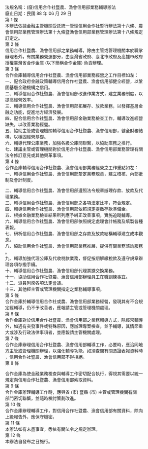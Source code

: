 法規名稱：(廢)信用合作社暨農、漁會信用部業務輔導辦法  
廢止日期：民國 88 年 06 月 29 日  
第 1 條  
本辦法依據金融主管機關受託統一管理信用合作社暫行辦法第十六條、農  
會信用部業務管理辦法第十九條暨漁會信用部業務管理辦法第十八條規定  
訂定之。  
第 2 條  
信用合作社暨農、漁會信用部之業務輔導，除由主管或管理機關本於職掌  
辦理者外，有關業務營運部分，由臺灣省政府、臺北市政府及高雄市政府  
授權臺灣省合作金庫 (以下簡稱合作金庫) 負責辦理。  
第 3 條  
合作金庫輔導信用合作社暨農、漁會信用部業務經營之工作目標如左：  
一、配合政府金融政策輔導信用合作社暨農、漁會信用部健全經營，以鞏  
固基層金融機構之信用。  
二、輔導信用合作社暨農、漁會信用部改進作業方式，建立業務制度，以  
提高經營效率。  
三、輔導信用合作社暨農、漁會信用部拓展存、放款業務，以發揮基層金  
融之功能，促進地方經濟發展。  
四、配合信用合作社暨農、漁會信用部金融業務檢查工作，輔導改進經營  
缺失，以改善業務經營。  
五、協助主管或管理機關輔導信用合作社暨農、漁會信用部，健全財務結  
構，以穩固經營基礎。  
六、輔導代理公庫業務，加強各級公庫間聯繫，以協助庫務之推行。  
七、建議主管或管理機關對於信用合作社暨農、漁會信用部業務管理有關  
法令修訂意見或其他興革事項。  
第 4 條  
合作金庫輔導信用合作社暨農、漁會信用部業務經營之工作重點如左：  
一、輔導信用合作社暨農、漁會信用部釐定業務規章，建立稽核、內部牽  
制及會計制度。  


二、輔導信用合作社暨農、漁會信用部遵照法令規章辦理存款、放款及代  
理業務。  
三、輔導信用合作社暨農、漁會信用部之各項法定比率，符合規定。  
四、輔導信用合作社暨農、漁會信用部依照規定提繳存款準備金。  
五、根據金融業務檢查結果所列應予糾正改善事項，實施追蹤輔導。  
六、輔導信用合作社暨農、漁會信用部依照規定處理會計帳務及填製各種  
表報。  
七、研析信用合作社暨農、漁會信用部之存款及放款結構輔導建立成本觀  
念。  
八、協助信用合作社暨農、漁會信用部業務推展，提供有關業務諮詢服務  
。  
九、輔導加強代理公庫及代收稅款業務，督促按期解繳稅款及遵守規章辦  
理各項存撥手續。  
十、輔導信用合作社暨農、漁會信用部代理票據交換業務。  
十一、協助信用合作社暨農、漁會信用部辦理員工在職訓練事宜。  
十二、派員列席各項法定會議。  
十三、其他經主管或管理機關指定之業務輔導事項。  
第 5 條  
合作金庫於輔導信用合作社或農、漁會信用部業務經營，發現其有不合規  
定經輔導，仍不予改善者，應報請主管或管理機關處理。  
第 6 條  
合作金庫對於信用合作社暨農、漁會信用部之業務輔導方式，除經常輔導  
外，如遇有突發事件或特殊原因，應辦理專案檢查，並予輔導，其情節重  
大或涉及行政法律事項者，並應報請主管機關處理。  
第 7 條  
合作金庫辦理信用合作社暨農、漁會信用部輔導工作，必要時，應洽同地  
方主管或管理機關辦理，以強化輔導功能，如須查閱有關憑證表報資料時  
，信用合作社暨農、漁會信用部不得拒絕。  
第 8 條  


合作金庫為使金融業務檢查與輔導工作密切配合執行，得視其需要以統一  
規定向信用合作社暨農、漁會信用部索取資料。  
第 9 條  
合作金庫辦理輔導工作時，應與省 (市) 暨縣 (市) 主管或管理機關有關  
部門密切聯繫，並隨時檢討策劃改進。  
第 10 條  
合作金庫辦理輔導工作，對信用合作社暨農、漁會信用部有關資料，除向  
上級報告外，應保守機密。  
第 11 條  
本辦法如有未盡事宜，悉依有關法令之規定辦理。  
第 12 條  
本辦法自發布之日施行。  


